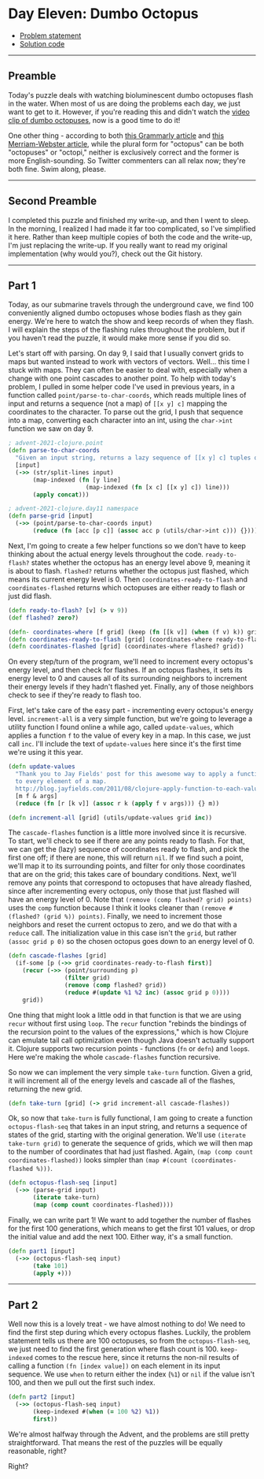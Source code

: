 # Day Eleven: Dumbo Octopus

* [Problem statement](https://adventofcode.com/2021/day/11)
* [Solution code](https://github.com/abyala/advent-2021-clojure/blob/master/src/advent_2021_clojure/day11.clj)

---

## Preamble

Today's puzzle deals with watching bioluminescent dumbo octopuses flash in the water. When most of us are doing the
problems each day, we just want to get to it. However, if you're reading this and didn't watch the
[video clip of dumbo octopuses](https://www.youtube.com/watch?v=eih-VSaS2g0), now is a good time to do it!

One other thing - according to both [this Grammarly article](https://www.grammarly.com/blog/octopi-octopuses/) and
[this Merriam-Webster article](https://www.merriam-webster.com/words-at-play/the-many-plurals-of-octopus-octopi-octopuses-octopodes), while the
plural form for "octopus" can be both "octopuses" or "octopi," neither is exclusively correct and the former is more
English-sounding. So Twitter commenters can all relax now; they're both fine. Swim along, please.

---

## Second Preamble

I completed this puzzle and finished my write-up, and then I went to sleep. In the morning, I realized I had made it
far too complicated, so I've simplified it here. Rather than keep multiple copies of both the code and the write-up,
I'm just replacing the write-up. If you really want to read my original implementation (why would you?), check out the
Git history.

---

## Part 1

Today, as our submarine travels through the underground cave, we find 100 conveniently aligned dumbo octopuses whose
bodies flash as they gain energy. We're here to watch the show and keep records of when they flash. I will explain
the steps of the flashing rules throughout the problem, but if you haven't read the puzzle, it would make more sense
if you did so.

Let's start off with parsing. On day 9, I said that I usually convert grids to maps but wanted instead to work with
vectors of vectors. Well... this time I stuck with maps. They can often be easier to deal with, especially when a
change with one point cascades to another point. To help with today's problem, I pulled in some helper code I've used
in previous years, in a function called `point/parse-to-char-coords`, which reads multiple lines of input and returns
a sequence (not a map) of `[[x y] c]` mapping the coordinates to the character. To parse out the grid, I push that
sequence into a map, converting each character into an int, using the `char->int` function we saw on day 9.

```clojure
; advent-2021-clojure.point
(defn parse-to-char-coords
  "Given an input string, returns a lazy sequence of [[x y] c] tuples of [x y] coords to each character c."
  [input]
  (->> (str/split-lines input)
       (map-indexed (fn [y line]
                      (map-indexed (fn [x c] [[x y] c]) line)))
       (apply concat)))

; advent-2021-clojure.day11 namespace
(defn parse-grid [input]
  (->> (point/parse-to-char-coords input)
       (reduce (fn [acc [p c]] (assoc acc p (utils/char->int c))) {})))
```

Next, I'm going to create a few helper functions so we don't have to keep thinking about the actual energy levels
throughout the code. `ready-to-flash?` states whether the octopus has an energy level above 9, meaning it is about to
flash. `flashed?` returns whether the octopus just flashed, which means its current energy level is 0. Then
`coordinates-ready-to-flash` and `coordinates-flashed` returns which octopuses are either ready to flash or just did
flash.

```clojure
(defn ready-to-flash? [v] (> v 9))
(def flashed? zero?)

(defn- coordinates-where [f grid] (keep (fn [[k v]] (when (f v) k)) grid))
(defn coordinates-ready-to-flash [grid] (coordinates-where ready-to-flash? grid))
(defn coordinates-flashed [grid] (coordinates-where flashed? grid))
```

On every step/turn of the program, we'll need to increment every octopus's energy level, and then check for flashes.
If an octopus flashes, it sets its energy level to 0 and causes all of its surrounding neighbors to increment their
energy levels if they hadn't flashed yet. Finally, any of those neighbors check to see if they're ready to flash too.

First, let's take care of the easy part - incrementing every octopus's energy level.  `increment-all` is a very simple
function, but we're going to leverage a utility function I found online a while ago, called `update-values`, which
applies a function `f` to the value of every key in a map. In this case, we just call `inc`. I'll include the text of
`update-values` here since it's the first time we're using it this year.

```clojure
(defn update-values
  "Thank you to Jay Fields' post for this awesome way to apply a function
  to every element of a map.
  http://blog.jayfields.com/2011/08/clojure-apply-function-to-each-value-of.html"
  [m f & args]
  (reduce (fn [r [k v]] (assoc r k (apply f v args))) {} m))

(defn increment-all [grid] (utils/update-values grid inc))
```

The `cascade-flashes` function is a little more involved since it is recursive. To start, we'll check to see if there
are any points ready to flash. For that, we can get the (lazy) sequence of coordinates ready to flash, and pick the
first one off; if there are none, this will return `nil`. If we find such a point, we'll map it to its surrounding
points, and filter for only those coordinates that are on the grid; this takes care of boundary conditions. Next,
we'll remove any points that correspond to octopuses that have already flashed, since after incrementing every octopus,
only those that just flashed will have an energy level of 0. Note that `(remove (comp flashed? grid) points)` uses the
`comp` function because I think it looks cleaner than `(remove #(flashed? (grid %)) points)`. Finally, we need to
increment those neighbors and reset the current octopus to zero, and we do that with a `reduce` call. The
initialization value in this case isn't the `grid`, but rather `(assoc grid p 0)` so the chosen octopus goes down to
an energy level of 0.

```clojure
(defn cascade-flashes [grid]
  (if-some [p (->> grid coordinates-ready-to-flash first)]
    (recur (->> (point/surrounding p)
                (filter grid)
                (remove (comp flashed? grid))
                (reduce #(update %1 %2 inc) (assoc grid p 0))))
    grid))
```

One thing that might look a little odd in that function is that we are using `recur` without first using `loop`. The
`recur` function "rebinds the bindings of the recursion point to the values of the expressions," which is how Clojure
can emulate tail call optimization even though Java doesn't actually support it. Clojure supports two recursion points -
functions (`fn` or `defn`) and `loop`s. Here we're making the whole `cascade-flashes` function recursive.

So now we can implement the very simple `take-turn` function. Given a grid, it will increment all of the energy levels
and cascade all of the flashes, returning the new grid.

```clojure
(defn take-turn [grid] (-> grid increment-all cascade-flashes))
```

Ok, so now that `take-turn` is fully functional, I am going to create a function `octopus-flash-seq` that takes in an
input string, and returns a sequence of states of the grid, starting with the original generation. We'll use
`(iterate take-turn grid)` to generate the sequence of grids, which we will then map to the number of coordinates
that had just flashed. Again, `(map (comp count coordinates-flashed))` looks simpler than
`(map #(count (coordinates-flashed %)))`.

```clojure
(defn octopus-flash-seq [input]
  (->> (parse-grid input)
       (iterate take-turn)
       (map (comp count coordinates-flashed))))
```

Finally, we can write part 1! We want to add together the number of flashes for the first 100 generations, which means
to get the first 101 values, or drop the initial value and add the next 100. Either way, it's a small function.

```clojure
(defn part1 [input]
  (->> (octopus-flash-seq input)
       (take 101)
       (apply +)))
```

---

## Part 2

Well now this is a lovely treat - we have almost nothing to do! We need to find the first step during which every
octopus flashes. Luckily, the problem statement tells us there are 100 octopuses, so from the `octopus-flash-seq`, we
just need to find the first generation where flash count is 100. `keep-indexed` comes to the rescue here, since it
returns the non-nil results of calling a function `(fn [index value])` on each element in its input sequence. We use
`when` to return either the index (`%1`) or `nil` if the value isn't 100, and then we pull out the first such index.

```clojure
(defn part2 [input]
  (->> (octopus-flash-seq input)
       (keep-indexed #(when (= 100 %2) %1))
       first))
```

We're almost halfway through the Advent, and the problems are still pretty straightforward.  That means the rest of the
puzzles will be equally reasonable, right?

Right?